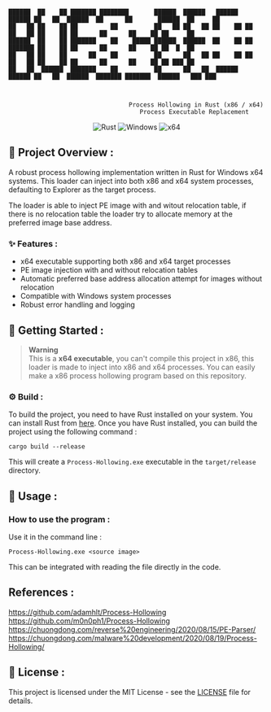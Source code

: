 ```

██████  ██    ██ ███████ ████████       ██████  ██████   ██████   ██████ ██   ██  ██████  ██      ██       ██████  ██     ██ 
██   ██ ██    ██ ██         ██          ██   ██ ██   ██ ██    ██ ██      ██   ██ ██    ██ ██      ██      ██    ██ ██     ██ 
██████  ██    ██ ███████    ██    █████ ██████  ██████  ██    ██ ██      ███████ ██    ██ ██      ██      ██    ██ ██  █  ██ 
██   ██ ██    ██      ██    ██          ██      ██   ██ ██    ██ ██      ██   ██ ██    ██ ██      ██      ██    ██ ██ ███ ██ 
██   ██  ██████  ███████    ██          ██      ██   ██  ██████   ██████ ██   ██  ██████  ███████ ███████  ██████   ███ ███  
                                                                                                                             


                                 Process Hollowing in Rust (x86 / x64)         
                                    Process Executable Replacement
```
<p align="center">
    <img src="https://img.shields.io/badge/language-Rust-orange.svg?style=for-the-badge&logo=rust" alt="Rust">
    <img src="https://img.shields.io/badge/platform-Windows-0078d7.svg?style=for-the-badge&logo=windows" alt="Windows">
    <img src="https://img.shields.io/badge/arch-x64-green.svg?style=for-the-badge&logo=processor" alt="x64">
</p>

## :open_book: Project Overview :

A robust process hollowing implementation written in Rust for Windows x64 systems. This loader can inject into both x86 and x64 system processes, defaulting to Explorer as the target process.

The loader is able to inject PE image with and witout relocation table, if there is no relocation table the loader try to allocate memory at the preferred image base address.

### :sparkles: Features :

- x64 executable supporting both x86 and x64 target processes
- PE image injection with and without relocation tables
- Automatic preferred base address allocation attempt for images without relocation
- Compatible with Windows system processes
- Robust error handling and logging

## :rocket: Getting Started :

> **Warning** <br>
> This is a **x64 executable**, you can't compile this project in x86, this loader is made to inject into x86 and x64 processes.
> You can easily make a x86 process hollowing program based on this repository.

### :gear: Build :

To build the project, you need to have Rust installed on your system. You can install Rust from [here](https://www.rust-lang.org/tools/install). Once you have Rust installed, you can build the project using the following command :

```shell
cargo build --release
```

This will create a `Process-Hollowing.exe` executable in the `target/release` directory.


## 🧪 Usage :

### How to use the program :

Use it in the command line :

```shell
Process-Hollowing.exe <source image>
```
This can be integrated with reading the file directly in the code.

## References :

https://github.com/adamhlt/Process-Hollowing
https://github.com/m0n0ph1/Process-Hollowing
https://chuongdong.com/reverse%20engineering/2020/08/15/PE-Parser/
https://chuongdong.com/malware%20development/2020/08/19/Process-Hollowing/

## :page_facing_up: License :

This project is licensed under the MIT License - see the [LICENSE](LICENSE) file for details.
